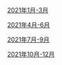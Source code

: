[2021年1月-3月](./2021年1月-3月)

[2021年4月-6月](./2021年4月-6月)

[2021年7月-9月](./2021年7月-9月)

[2021年10月-12月](./2021年10月-12月)

